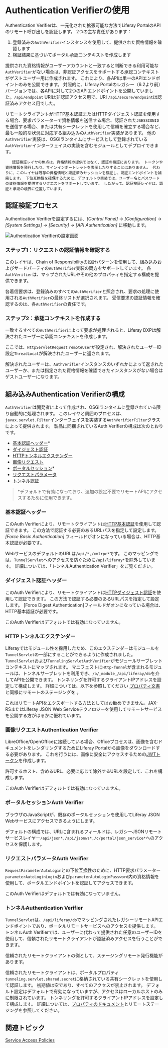 # Authentication Verifierの使用

Authentication Verifierは、一元化された拡張可能な方法でLiferay PortalのAPIのリモート呼び出しを認証します。 2つの主な責任があります：

1.  登録済みの`AuthVerifier`インスタンスを使用して、提供された資格情報を確認します
2.  検証結果に基づいてポータル承認コンテキストを作成します

提供された資格情報がユーザーアカウントと一致すると判断できる利用可能な`AuthVerifier`がない場合は、非認証アクセスをサポートする承認コンテキストがゲストユーザー用に作成されます。 これにより、各APIは単一のAPIエンドポイントのみを公開できます。 対照的に、Liferay Portalのレガシー（6.2より前）バージョンでは、各APIに対して2つのAPIエンドポイントを公開していました。`/api/endpoint` URIは非認証アクセス用で、URI `/api/secure/endpoint`は認証済みアクセス用でした。

リモートクライアントがHTTP基本認証またはHTTPダイジェスト認証を使用する場合、要求パラメーターで資格情報を送信する場合、認証された`JSESSIONID`を送信する場合、または共有シークレットを使用して信頼を確立する場合など、最も一般的な状況に対応する組み込みの`AuthVerifier`実装があります。 他の`AuthVerifier`実装は、OSGiランタイムにサービスとして登録されている`AuthVerifier`インターフェイスの実装を含むモジュールとしてデプロイできます。

``` important::
   認証検証レイヤの焦点は、資格情報の提供ではなく、認証の検証にあります。 トークンや資格情報を発行したり、サインインポートレットを表示したりすることはありません。 代わりに、このレイヤは既存の資格情報と認証済みセッションを検証し、認証エンドポイントを補完します。 下位互換性を確保するために、デフォルトの実装では、ユーザー名とパスワードの資格情報を提供するリクエストをサポートしています。 したがって、認証検証レイヤは、認証と承認の境界に位置しています。
```

## 認証検証プロセス

Authentication Verifierを設定するには、*[Control Panel]* → *[Configuration]* → *[System Settings]* → *[Security]* → *[API Authentication]* に移動します。

![Authentication Verifierの設定画面](./using-authentication-verifiers/images/01.png)

### ステップ1：リクエストの認証情報を確認する

このレイヤは、Chain of Responsibilityの設計パターンを使用して、組み込みおよびサードパーティの`AuthVerifier`実装の両方をサポートしています。 各`AuthVerifier`は、マップされたURLやその他のプロパティを指定する構成を提供できます。

各着信要求は、登録済みのすべての`AuthVerifier`と照合され、要求の処理に使用される`AuthVerifier`の最終リストが選択されます。 受信要求の認証情報を確認するのは、各`AuthVerifier`の責任です。

### ステップ2：承認コンテキストを作成する

一致するすべての`AuthVerifier`によって要求が処理されると、Liferay DXPは解決されたユーザーに承認コンテキストを作成します。

ここでは、`HttpServletRequest` `remoteUser`が設定され、解決されたユーザーID設定`ThreadLocal`が解決されたユーザーに返されます。

解決されたユーザーは、`AuthVerifier`インスタンスのいずれかによって返されたユーザーか、または指定された資格情報を確認できたインスタンスがない場合はゲストユーザーになります。

## 組み込みAuthentication Verifierの構成

`AuthVerifier`は開発者によって作成され、OSGiランタイムに登録されている限り自動的に処理されます。 このレイヤと周囲のプロセスは、`javax.servlet.Filter`インターフェイスを実装する`AuthVerifierFilter`クラスによって提供されます。 製品に同梱されているAuth Verifierの構成は次のとおりです。

  - [基本認証ヘッダー](#basic-auth-header)\*
  - [ダイジェスト認証](#digest-auth-header)
  - [HTTPトンネルエクステンダー](#http-tunnel-extender)
  - [画像リクエスト](#image-request-authentication-verifier)
  - [ポータルセッション](#portal-sessions-auth-verifiers)\*
  - [リクエストパラメータ](#request-parameter)
  - [トンネル認証](#tunnel-auth)

> \*デフォルトで有効になっており、追加の設定不要でリモートAPIにアクセスするために使用できます。

### 基本認証ヘッダー

このAuth Verifierにより、リモートクライアントは[HTTP基本認証](https://en.wikipedia.org/wiki/Basic_access_authentication)を使用して認証できます。 この方法で認証する必要のあるURLパスを指定して設定します。 *[Force Basic Authentication]* フィールドがオンになっている場合は、HTTP基本認証が必要です。

WebサービスのデフォルトのURLは`/api/*,/xmlrpc*`です。 このマッピングでは、`TunnelServlet`へのアクセスを防ぐために`/api/liferay*`を除外しています。 詳細については、「トンネルAuthentication Verifier」をご覧ください。

### ダイジェスト認証ヘッダー

このAuth Verifierにより、リモートクライアントは[HTTPダイジェスト認証](https://en.wikipedia.org/wiki/Digest_access_authentication)を使用して認証できます。 この方法で認証する必要のあるURLパスを指定して設定します。 [Force Digest Authentication]フィールドがオンになっている場合は、HTTP基本認証が必要です。

このAuth Verifierはデフォルトでは有効になっていません。

### HTTPトンネルエクステンダー

Liferayではモジュール性を採用したため、このエクステンダーはモジュールを`TunnelServlet`の一部にすることができるように作成されました。 `TunnelServlet`および`TunnelingServletAuthVerifier`がモジュールサーブレットコンテキストにマップされます。 マニフェストに`Http-Tunnel`が含まれるモジュールは、トンネルサーブレットを利用でき、`/o/_module_/api/liferay/do`を介してAPIを公開できます。
トンネリングを許可するクライアントIPアドレスを設定して構成します。 詳細については、以下を参照してください [プロパティ文書](https://docs.liferay.com/portal/7.2-latest/propertiesdoc/portal.properties.html#HTTP%20Tunneling) と同様にリモートのステージングを <!-- future link required --> 。

これはリモートAPIをエクスポートする方法としてはお勧めできません。JAX-RSまたはLiferay JSON Web Serviceテクノロジーを使用してリモートサービスを公開する方がはるかに優れています。

### 画像リクエストAuthentication Verifier

LibreOffice/OpenOfficeに接続している場合、Officeプロセスは、画像を含むドキュメントをレンダリングするためにLiferay Portalから画像をダウンロードする必要があります。 これを行うには、画像に安全にアクセスするための[JWTトークン](https://jwt.io)を作成します。

許可するホスト、含めるURL、必要に応じて除外するURLを設定して、これを構成します。

このAuth Verifierはデフォルトでは有効になっていません。

### ポータルセッションAuth Verifier

ブラウザのJavaScriptが、既存のポータルセッションを使用してLiferay JSON Webサービスにアクセスできるようにします。

デフォルトの構成では、URLに含まれるフィールドは、レガシーJSONリモートサービスレイヤー`/api/json*,/api/jsonws*,/c/portal/json_service*`へのアクセスを保護します。

### リクエストパラメータAuth Verifier

`RequestParameterAutoLogin`との下位互換性のために、HTTP要求パラメーター`parameterAutoLoginLogin`および`parameterAutoLoginPassword`内の資格情報を使用して、ポータルエンドポイントを認証してアクセスできます。

このAuth Verifierはデフォルトでは有効になっていません。

### トンネルAuthentication Verifier

`TunnelServlet`は、`/api/liferay/do`でマッピングされたレガシーリモートAPIエンドポイントであり、ポータルリモートサービスへのアクセスを提供します。 トンネルAuth Verifierでは、ユーザーに代わって提供された任意のユーザーIDを使用して、信頼されたリモートクライアントが認証済みアクセスを行うことができます。

信頼されたリモートクライアントの例として、ステージングリモート発行機能があります。

信頼されたリモートクライアントは、ポータルプロパティ`tunneling.servlet.shared.secret`に格納されている共有シークレットを使用して認証します。 初期値は空であり、すべてのアクセスが禁止されます。
デフォルト設定はデフォルトで有効になっていますが、アクセスはローカルホストのみに制限されています。 トンネリングを許可するクライアントIPアドレスを設定して構成します。 詳細については、[プロパティのドキュメント](https://docs.liferay.com/portal/7.2-latest/propertiesdoc/portal.properties.html#HTTP%20Tunneling)とリモートステージングを参照してください。

## 関連トピック

[Service Access Policies](./setting-service-access-policies.md)
